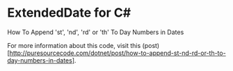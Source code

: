 # ExtendedDate for C#
How To Append 'st', 'nd', 'rd' or 'th' To Day Numbers in Dates

For more information about this code, visit this (post)[http://puresourcecode.com/dotnet/post/how-to-append-st-nd-rd-or-th-to-day-numbers-in-dates].
